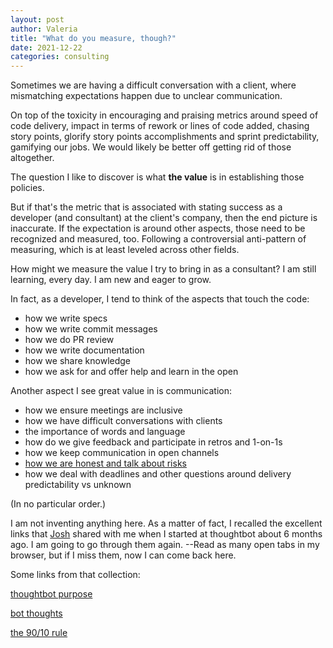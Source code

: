```yaml
---
layout: post
author: Valeria
title: "What do you measure, though?"
date: 2021-12-22
categories: consulting
---
```

Sometimes we are having a difficult conversation with a client, where mismatching
expectations happen due to unclear communication.

On top of the toxicity in encouraging and praising metrics around speed of code
delivery, impact in terms of rework or lines of code added, chasing story
points, glorify story points accomplishments and sprint predictability, gamifying our
jobs.
We would likely be better off getting rid of those altogether.

The question I like to discover is what **the value** is in establishing those policies.

But if that's the metric that is associated with stating success as a developer (and consultant)
at the client's company, then the end picture is inaccurate.
If the expectation is around other aspects, those need to be recognized and
measured, too. Following a controversial anti-pattern of measuring, which is at
least leveled across other fields.

How might we measure the value I try to bring in as a consultant?
I am still learning, every day. I am new and eager to grow.

In fact, as a developer, I tend to think of the aspects that touch the code:
- how we write specs
- how we write commit messages
- how we do PR review
- how we write documentation
- how we share knowledge
- how we ask for and offer help and learn in the open

Another aspect I see great value in is communication:
- how we ensure meetings are inclusive
- how we have difficult conversations with clients
- the importance of words and language
- how do we give feedback and participate in retros and 1-on-1s
- how we keep communication in open channels
- [how we are honest and talk about risks](https://thoughtbot.wistia.com/medias/k5v03k4gr5)
- how we deal with deadlines and other questions around delivery predictability
  vs unknown

(In no particular order.)

I am not inventing anything here.
As a matter of fact, I recalled the excellent links that
[Josh](https://github.com/joshuaclayton) shared with me when
I started at thoughtbot about 6 months ago.
I am going to go through them again. --Read as many open tabs in my browser, but
if I miss them, now I can come back here.

Some links from that collection:

[thoughtbot purpose](https://thoughtbot.com/purpose)

[bot thoughts](https://fast.wistia.net/embed/channel/3nmmcz99iq)

[the 90/10 rule](https://thoughtbot.com/blog/the-90-10-rule)
